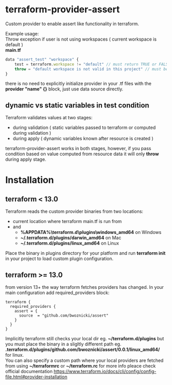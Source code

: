 # terraform-provider-assert

Custom provider to enable assert like functionality in terraform.  

Example usage:  
Throw exception if user is not using workspaces ( current workspace is default )  
**main.tf**
```javascript
data "assert_test" "workspace" {
    test = terraform.workspace != "default" // must return TRUE or FALSE
    throw = "default workspace is not valid in this project" // must be of type string
}
```
there is no need to explicitly initialize provider in your .tf files with the **provider "name" {}** block, just use data source directly.

## dynamic vs static variables in test condition
Terraform validates values at two stages:  
* during validation ( static variables passed to terraform or computed during validation )
* during apply ( dynamic variables known after resource is created )

terraform-provider-assert works in both stages, however, if you pass condition based on value computed from resource data it will only **throw** during apply stage.

# Installation  
## terraform < 13.0  
Terraform reads the custom provider binaries from two locations:
* current location where terraform main.tf is run from 
* and 
  * **%APPDATA%\terraform.d\plugins\windows_amd64** on Windows  
  * **~/.terraform.d/plugins/darwin_amd64** on Mac  
  * **~/.terraform.d/plugins/linux_amd64** on Linux  

Place the binary in plugins directory for your platform and run **terraform init** in your project to load custom plugin configuration.

## terraform >= 13.0

from version 13+ the way terraform fetches providers has changed. In your main configuration add required_providers block:  
```
terraform {
  required_providers {
    assert = {
      source  = "github.com/bwoznicki/assert"
    }
  }
}
```
Implicitly terraform still checks your local dir eg. **~/terraform.d/plugins** but you must place the binary in a sligltly different path eg. **.terraform.d/plugins/github.com/bwoznicki/assert/0.0.1/linux_amd64/** for linux.  
You can also specify a custom path where your local providers are fetched from using **~/terraformrc** or **~/terraform.rc** for more info pleace check official documentation https://www.terraform.io/docs/cli/config/config-file.html#provider-installation
